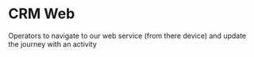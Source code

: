 # CRM Web

Operators to navigate to our web service (from there device) and update the journey with an activity
